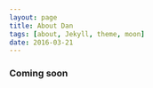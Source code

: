 ```yaml
---
layout: page
title: About Dan
tags: [about, Jekyll, theme, moon]
date: 2016-03-21
---
```

    
### Coming soon